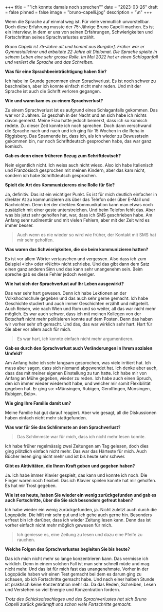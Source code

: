 +++
title = "\"Ich konnte damals noch sprechen\""
date = "2023-03-26"
draft = false
pinned = false
image = "bruno-capelli.jpg"
description = "\n"
+++
<!--StartFragment-->

Wenn die Sprache auf einmal weg ist. Für viele vermutlich unvorstellbar. Doch diese Erfahrung musste der 75-Jährige Bruno Capelli machen. Es ist ein Interview, in dem er uns von seinen Erfahrungen, Schwierigkeiten und Fortschritten seines Sprachverlustes erzählt.

*Bruno Capelli ist 75-Jahre alt und kommt aus Burgdorf. Früher war er Gymnasiallehrer und arbeitete 22 Jahre alt Diplomat. Die Sprache spielte in seinem Leben eine sehr grosse Rolle. Im Mai 2022 hat er einen Schlaganfall und verliert die Sprache und das Schreiben.*



**Was für eine Sprachbeeinträchtigung haben Sie?**             

Ich habe im Grunde genommen einen Sprachverlust. Es ist noch schwer zu beschreiben, aber ich konnte einfach nicht mehr reden. Und mit der Sprache ist auch die Schrift verloren gegangen.

**Wie und wann kam es zu einem Sprachverlust?**

Zu einem Sprachverlust ist es aufgrund eines Schlaganfalls gekommen. Das war vor 2 Jahren. Es geschah in der Nacht und an sich habe ich nichts davon gemerkt. Meine Frau hatte jedoch bemerkt, dass ich so komisch redete. Zu dieser Zeit konnte ich noch sprechen. Doch dann verschwand die Sprache nach und nach und ich ging für 15 Wochen in die Reha in Riggisberg. Das Spannende ist, dass ich, als ich wieder zu Bewusstsein gekommen bin, nur noch Schriftdeutsch gesprochen habe, das war ganz komisch.  

**Gab es denn einen früheren Bezug zum Schriftdeutsch?**

Nein eigentlich nicht. Ich weiss auch nicht wieso. Also ich habe Italienisch und Französisch gesprochen mit meinen Kindern, aber das kam nicht, sondern ich habe Schriftdeutsch gesprochen.

**Spielt die Art des Kommunizierens eine Rolle für Sie?**

Ja, definitiv. Das ist ein wichtiger Punkt. Es ist für mich deutlich einfacher in direkter At zu kommunizieren als über das Telefon oder über E-Mail und Nachrichten. Denn bei der direkten Kommunikation kann man etwas noch zusätzlich mit einer geste unterstreichen. Und beim Telefon fehlt das. Aber was bis jetzt sehr geholfen hat, war, dass ich SMS geschrieben habe. Am Anfang sehr rudimentär und mit vielen Fehlern, aber mit der Zeit wird es immer besser.

> Auch wenn es nie wieder so wird wie früher, der Kontakt mit SMS hat mir sehr geholfen.

**Was waren das Schwierigkeiten, die sie beim kommunizieren hatten?**

Es ist vor allem Wörter vertauschen und vergessen. Also dass ich zum Beispiel «Ich» oder «Nicht» nicht schriebe. Und das gibt dann dem Satz einen ganz anderen Sinn und das kann sehr unangenehm sein. Beim spreche gab es diese Fehler jedoch weniger. 

**Wie hat sich der Sprachverlust auf Ihr Leben ausgewirkt?**

Das war sehr hart gewesen. Denn ich habe Lektionen an der Volkshochschule gegeben und das auch sehr gerne gemacht. Ich habe Geschichte studiert und auch immer Geschichten erzählt und mitgeteilt. Auch Reisen, wie nach Wien und Rom und so weiter, all das war nicht mehr möglich. Es war auch schwer, dass ich mit meinen Kollegen von der Botschaft nicht mehr politisieren konnte auf dem Posten. Denn das haben wir vorher sehr oft gemacht. Und das, das war wirklich sehr hart. Hart für Sie aber vor allem auch für mich.

> Es war hart, ich konnte einfach nicht mehr argumentieren.

**Gab es durch den Sprachverlust auch Veränderungen in Ihrem sozialen Umfeld?**

Am Anfang habe ich sehr langsam gesprochen, was viele irritiert hat. Ich muss aber sagen, dass sich niemand abgewendet hat. Ich denke aber auch, dass das mit meiner eigenen Einstellung zu tun hatte. Ich habe mir von Anfang an Mühe gegeben, wieder zu reden. Ich habe auch einen Spruch, den ich immer wieder wiederholt habe, und welcher mir somit Flexibilität gegeben hat. Er ging so: «Münsingen, Rubigen, Gerolfingen, Münsingen, Rubigen, Belp».

**Wie ging Ihre Familie damit um?**

Meine Familie hat gut darauf reagiert. Aber wie gesagt, all die Diskussionen haben einfach nicht mehr stattgefunden. 

**Was war für Sie das Schlimmste an dem Sprachverlust?**

> Das Schlimmste war für mich, dass ich nicht mehr lesen konnte.

Ich habe früher regelmässig zwei Zeitungen am Tag gelesen, doch dies ging plötzlich einfach nicht mehr. Das war das Härteste für mich. Auch Bücher lesen ging nicht mehr und ist bis heute sehr schwer.

**Gibt es Aktivitäten, die Ihnen Kraft geben und gegeben haben?**

Ja. Ich habe immer Klavier gespielt, das kann und konnte ich noch. Die Finger waren noch flexibel. Das ich Klavier spielen konnte hat mir geholfen. Es hat mir Trost gegeben.

**Wie ist es heute, haben Sie wieder ein wenig zurückgefunden und gab es auch Fortschritte, über die Sie sich besonders gefreut haben?**

Ich habe wieder ein wenig zurückgefunden, ja. Nicht zuletzt auch durch die Logopädie. Die hilft mir sehr gut und ich gehe auch gerne hin. Besonders erfreut bin ich darüber, dass ich wieder Zeitung lesen kann. Denn das ist vorher einfach nicht mehr möglich gewesen für mich.

> Ich geniesse es, eine Zeitung zu lesen und dazu eine Pfeife zu rauchen.

**Welche Folgen des Sprachverlustes begleiten Sie bis heute?**

Das ich mich nicht mehr so lange konzentrieren kann. Das vermisse ich wirklich. Denn in einem solchen Fall ist man sehr schnell müde und mag nicht mehr. Und das ist für mich fast das unangenehmste. Vorher in der Logopädie haben wir einen Test gemacht bei dem es darum ging zu schauen, ob ich Fortschritte gemacht habe. Und nach einer halben Stunde ist praktisch keine Konzentration mehr da. Da das Reden, Schreiben, Lesen und Verstehen so viel Energie und Konzentration fordern.

*Trotz des Schicksalsschlages und des Sprachverlustes hat sich Bruno Capelli zurück gekämpft und schon viele Fortschritte gemacht.*  

<!--EndFragment-->